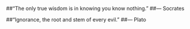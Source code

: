 ##“The only true wisdom is in knowing you know nothing.”
##― Socrates

##“Ignorance, the root and stem of every evil.”
##― Plato
